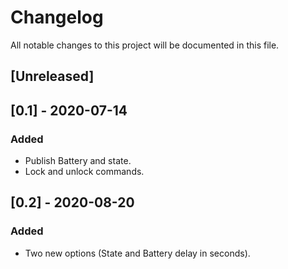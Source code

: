 # Changelog

All notable changes to this project will be documented in this file.

## [Unreleased]

## [0.1] - 2020-07-14

### Added

- Publish Battery and state.
- Lock and unlock commands.

## [0.2] - 2020-08-20

### Added

- Two new options (State and Battery delay in seconds).
